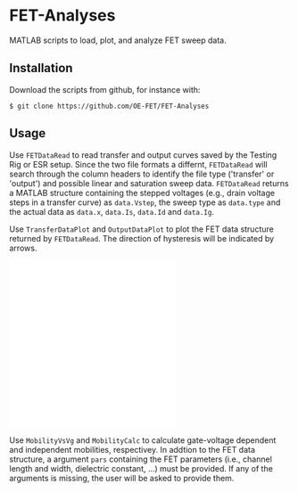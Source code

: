 # FET-Analyses

MATLAB scripts to load, plot, and analyze FET sweep data.

## Installation

Download the scripts from github, for instance with:
```
$ git clone https://github.com/OE-FET/FET-Analyses
```

## Usage
Use `FETDataRead` to read transfer and output curves saved by the Testing Rig or ESR setup. Since the two file formats a differnt, `FETDataRead` will search through the column headers to identify the file type ('transfer' or 'output') and possible linear and saturation sweep data. `FETDataRead` returns a MATLAB structure containing the stepped voltages (e.g., drain voltage steps in a transfer curve) as `data.Vstep`, the sweep type as `data.type` and the actual data as `data.x`, `data.Is`, `data.Id` and `data.Ig`.

Use `TransferDataPlot` and `OutputDataPlot` to plot the FET data structure returned by `FETDataRead`. The direction of hysteresis will be indicated by arrows.

![transfer_plot_log](screenshot/transfer_plot_log.pdf) ![transfer_sqrt_log](screenshot/transfer_sqrt_log.pdf)

Use `MobilityVsVg` and `MobilityCalc` to calculate gate-voltage dependent and independent mobilities, respectivey. In addtion to the FET data structure, a argument `pars` containing the FET parameters (i.e., channel length and width, dielectric constant, ...) must be provided. If any of the arguments is missing, the user will be asked to provide them.